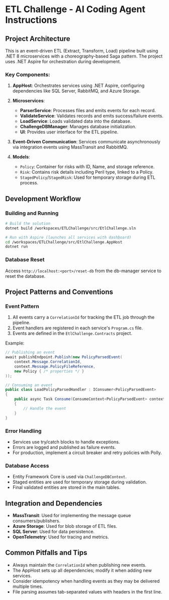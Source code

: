 # ETL Challenge - AI Coding Agent Instructions

## Project Architecture

This is an event-driven ETL (Extract, Transform, Load) pipeline built using .NET 8 microservices with a choreography-based Saga pattern. The project uses .NET Aspire for orchestration during development.

### Key Components:

1. **AppHost**: Orchestrates services using .NET Aspire, configuring dependencies like SQL Server, RabbitMQ, and Azure Storage.

2. **Microservices**:

   - **ParserService**: Processes files and emits events for each record.
   - **ValidateService**: Validates records and emits success/failure events.
   - **LoadService**: Loads validated data into the database.
   - **ChallengeDBManager**: Manages database initialization.
   - **UI**: Provides user interface for the ETL pipeline.

3. **Event-Driven Communication**: Services communicate asynchronously via integration events using MassTransit and RabbitMQ.

4. **Models**:
   - `Policy`: Container for risks with ID, Name, and storage reference.
   - `Risk`: Contains risk details including Peril type, linked to a Policy.
   - `StagedPolicy`/`StagedRisk`: Used for temporary storage during ETL process.

## Development Workflow

### Building and Running

```bash
# Build the solution
dotnet build /workspaces/ETLChallenge/src/EtlChallenge.sln

# Run with Aspire (launches all services with dashboard)
cd /workspaces/ETLChallenge/src/EtlChallenge.AppHost
dotnet run
```

### Database Reset

Access `http://localhost:<port>/reset-db` from the db-manager service to reset the database.

## Project Patterns and Conventions

### Event Pattern

1. All events carry a `CorrelationId` for tracking the ETL job through the pipeline.
2. Event handlers are registered in each service's `Program.cs` file.
3. Events are defined in the `EtlChallenge.Contracts` project.

Example:

```csharp
// Publishing an event
await publishEndpoint.Publish(new PolicyParsedEvent(
    context.Message.CorrelationId,
    context.Message.PolicyFileReference,
    new Policy { /* properties */ }
));

// Consuming an event
public class LoadPolicyParsedHandler : IConsumer<PolicyParsedEvent>
{
    public async Task Consume(ConsumeContext<PolicyParsedEvent> context)
    {
        // Handle the event
    }
}
```

### Error Handling

- Services use try/catch blocks to handle exceptions.
- Errors are logged and published as failure events.
- For production, implement a circuit breaker and retry policies with Polly.

### Database Access

- Entity Framework Core is used via `ChallengeDBContext`.
- Staged entities are used for temporary storage during validation.
- Final validated entities are stored in the main tables.

## Integration and Dependencies

- **MassTransit**: Used for implementing the message queue consumers/publishers.
- **Azure Storage**: Used for blob storage of ETL files.
- **SQL Server**: Used for data persistence.
- **OpenTelemetry**: Used for tracing and metrics.

## Common Pitfalls and Tips

- Always maintain the `CorrelationId` when publishing new events.
- The AppHost sets up all dependencies; modify it when adding new services.
- Consider idempotency when handling events as they may be delivered multiple times.
- File parsing assumes tab-separated values with headers in the first line.
